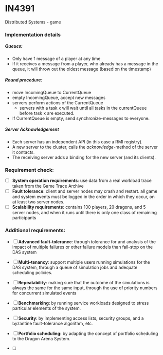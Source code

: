 # IN4391
Distributed Systems - game

### Implementation details
##### Queues:
- Only have 1 message of a player at any time
- If it receives a message from a player, who already has a message in the queue, it will throw out the oldest message (based on the timestamp)

##### Round procedure:
- move IncomingQueue to CurrentQueue
- empty IncomingQueue, accept new messages
- servers perform actions of the CurrentQueue
	- servers with a task x will wait until all tasks in the currentQueue before task x are executed.
- If CurrentQueue is empty, send synchronize-messages to everyone.

##### Server Acknowledgement
- Each server has an independent API (in this case a RMI registry).
- A new server to the cluster, calls the *acknowledge*-method of the server it contacts.
- The receiving server adds a binding for the new server (and its clients).

### Requirement check:
- [ ] **System operation requirements**: use data from a real workload trace taken from the Game Trace Archive
- [ ] **Fault tolerance**: client and server nodes may crash and restart.  all game and system events must be logged in the order in which they occur, on at least two server nodes.
- [ ] **Scalability requirements**: contains 100 players, 20 dragons, and 5 server nodes, and when it runs until there is only one class of remaining participants

### Additional requirements:
- [ ] **Advanced fault-tolerance**: through tolerance for and analysis of the impact of multiple failures or other failure models than fail-stop on the DAS system
- [ ] **Multi-tenancy**: support multiple users running simulations for the DAS system, through a queue of simulation jobs and adequate scheduling policies.
- [ ] **Repeatability**: making sure that the outcome of the simulations is always the same for the same input, through the use of priority numbers for concurrent simulated events
- [ ] **Benchmarking**: by running service workloads designed to stress particular elements of the system.
- [ ] **Security**: by implementing access lists, security groups, and a byzantine fault-tolerance algorithm, etc.
- [ ] **Portfolio scheduling**: by adapting the concept of portfolio scheduling to the Dragon Arena System.

- [ ] 
